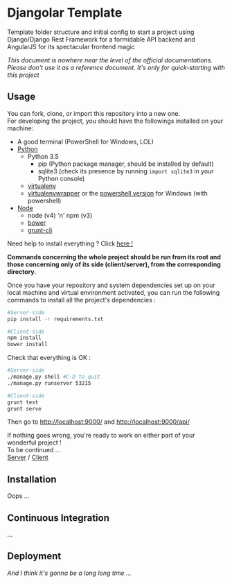 # Djangolar Template
Template folder structure and initial config to start a project using
Django/Django Rest Framework for a formidable API backend and AngularJS for its
spectacular frontend magic

*This document is nowhere near the level of the official documentations. Please don't use it as a reference document. It's only for quick-starting with this project*

## Usage
You can fork, clone, or import this repository into a new one.  
For developing the project, you should have the followings installed on your machine:
- A good terminal (PowerShell for Windows, LOL)
- [Python](https://www.python.org/)
  - Python 3.5
    - pip (Python package manager, should be installed by default)
    - sqlite3 (check its presence by running `import sqlite3` in your Python console)
  - [virtualenv](https://pypi.python.org/pypi/virtualenv)
  - [virtualenvwrapper](https://pypi.python.org/pypi/virtualenvwrapper)
  or the [powershell version](https://pypi.python.org/pypi/virtualenvwrapper-powershell)
  for Windows (with powershell)
- [Node](https://nodejs.org/en/)
  - node (v4) 'n' npm (v3)
  - [bower](http://bower.io/)
  - [grunt-cli](https://www.npmjs.com/package/grunt-cli)

Need help to install everything ? Click [here !](#installation)

**Commands concerning the whole project should be run from its root and those concerning only of its side (client/server), from the corresponding directory.**

Once you have your repository and system dependencies set up on your local machine and virtual environment activated, you can run the following commands to install all the project's dependencies :
```sh
#Server-side
pip install -r requirements.txt

#Client-side
npm install
bower install
```

Check that everything is OK :
```sh
#Server-side
./manage.py shell #C-D to quit
./manage.py runserver 53215

#Client-side
grunt test
grunt serve
```
Then go to <http://localhost:9000/> and <http://localhost:9000/api/>

If nothing goes wrong, you're ready to work on either part of your wonderful project !  
To be continued ...  
[Server](server/) / [Client](client/)

## Installation
Oops ...

## Continuous Integration
...

## Deployment
*And I think it's gonna be a long long time ...*
